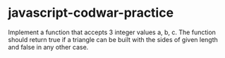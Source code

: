 # javascript-codwar-practice
Implement a function that accepts 3 integer values a, b, c. The function should return true if a triangle can be built with the sides of given length and false in any other case.

